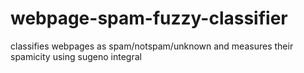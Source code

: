 # webpage-spam-fuzzy-classifier
classifies webpages as spam/notspam/unknown and measures their spamicity using sugeno integral
